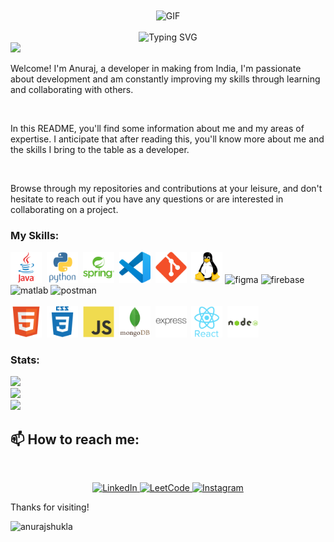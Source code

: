 <div id="header" align="center">
  <img align="center" alt="GIF" height="120px" src="https://media.giphy.com/media/du3J3cXyzhj75IOgvA/giphy.gif" />
<br> <br>
</div>
<div align="center"<a href="https://git.io/typing-svg"><img src="https://readme-typing-svg.demolab.com?font=pp+mori&weight=600&size=30&duration=2000&pause=1000&center=true&vCenter=true&width=435&lines=HELLO%2C+I+AM+ANURAJ;WELCOME+TO+MY+PROFILE" alt="Typing SVG" /></a></div>
<a href="https://www.youtube.com/watch?v=dQw4w9WgXcQ"><img src="https://user-images.githubusercontent.com/73097560/115834477-dbab4500-a447-11eb-908a-139a6edaec5c.gif"></a> <br>
<p> Welcome! I'm Anuraj, a developer in making from India, I'm passionate about development and am constantly improving my skills through learning and collaborating with others. </p>
<br>
 <p> In this README, you'll find some information about me and my areas of expertise. I anticipate that after reading this, you'll know more about me and the skills I bring to the table as a developer. </p> <br>
<p> Browse through my repositories and contributions at your leisure, and don't hesitate to reach out if you have any questions or are interested in collaborating on a project. </p>


### My Skills:

<div>
<img src="https://github.com/devicons/devicon/blob/master/icons/java/java-original-wordmark.svg" title="Java" alt="Java" width="50" height="50"/>&nbsp;
  <img src="https://github.com/devicons/devicon/blob/master/icons/python/python-original-wordmark.svg" title="Java" alt="Java" width="50" height="50"/>&nbsp;
<img src="https://github.com/devicons/devicon/blob/master/icons/spring/spring-original-wordmark.svg" title="Spring" alt="Spring" width="50" height="50"/>&nbsp;
  <img src="https://github.com/devicons/devicon/blob/master/icons/vscode/vscode-original.svg" title="VS-Code" **alt="VS-Code" width="50" height="50"/>&nbsp;
   <img src="https://github.com/devicons/devicon/blob/master/icons/git/git-original.svg" title="Git" **alt="Git" width="50" height="50"/>&nbsp;
   <img src="https://github.com/devicons/devicon/blob/master/icons/linux/linux-original.svg" title="Linux" **alt="Linux" width="50" height="50"/>
    <img src="https://www.vectorlogo.zone/logos/figma/figma-icon.svg" alt="figma" width="40" height="40"/> 
   <img src="https://www.vectorlogo.zone/logos/firebase/firebase-icon.svg" alt="firebase" width="40" height="40"/> 
  <img src="https://upload.wikimedia.org/wikipedia/commons/2/21/Matlab_Logo.png" alt="matlab" width="40" height="40"/> 
  <img src="https://www.vectorlogo.zone/logos/getpostman/getpostman-icon.svg" alt="postman" width="40" height="40"/> 
</div> <br>
<div>
  <img src="https://github.com/devicons/devicon/blob/master/icons/html5/html5-original.svg" title="HTML5" alt="HTML" width="50" height="50"/>&nbsp;
  <img src="https://github.com/devicons/devicon/blob/master/icons/css3/css3-plain-wordmark.svg"  title="CSS3" alt="CSS" width="50" height="50"/>&nbsp;
  <img src="https://github.com/devicons/devicon/blob/master/icons/javascript/javascript-original.svg" title="JavaScript" alt="JavaScript" width="50" height="50"/>&nbsp;
  <img src="https://github.com/devicons/devicon/blob/master/icons/mongodb/mongodb-original-wordmark.svg" title="MongoDB"  alt="MongoDB" width="50" height="50"/>&nbsp;
  <img src="https://github.com/devicons/devicon/blob/master/icons/express/express-original-wordmark.svg" title="Express"  alt="Express" width="50" height="50"/>&nbsp;
  <img src="https://github.com/devicons/devicon/blob/master/icons/react/react-original-wordmark.svg" title="React" alt="React" width="50" height="50"/>&nbsp;
  <img src="https://github.com/devicons/devicon/blob/master/icons/nodejs/nodejs-original-wordmark.svg" title="NodeJS" alt="NodeJS" width="50" height="50"/>&nbsp;
  </div>

### Stats:
<p>
  <img src="https://github-readme-stats.vercel.app/api?username=anurajshukla&count_private=false&show_icons=true&theme=dark" width="400"><br>
  <img src="https://github-readme-streak-stats.herokuapp.com/?user=anurajshukla&count_private=true&show_icons=true&theme=dark" width="400"> <br>
  <img src="https://github-readme-stats.vercel.app/api/top-langs/?username=anurajshukla&&hide_progress=true&count_private=false&show_icons=true&theme=dark" width="400">
</p>
<!--  <a href="#"> --!>
<!-- Snake
<a href="#"><img src="https://github.com/anurajshukla/anurajshukla/blob/output/github-contribution-grid-snake.svg&count_private=true&show_icons=true&theme=dark"     width="400"></a>
--!>

## 📫 How to reach me:
<br>
<p align="center">
  
  <a href="https://www.linkedin.com/in/anuraj-shukla-0662a2231/" target="_blank">
    <img src="https://img.shields.io/badge/linkedin-%230077B5.svg?style=for-the-badge&logo=linkedin&logoColor=white" alt="LinkedIn"/>
  </a>
  <a href="https://leetcode.com/anurajshukla3112/" target="_blank">
    <img src="https://img.shields.io/badge/LeetCode-000000?style=for-the-badge&logo=LeetCode&logoColor=#d16c06" alt="LeetCode"/>
  </a>
  <a href="https://instagram.com/anuraj_.shukla?igshid=OTJhZDVkZWE=" target="_blank">
    <img src="https://img.shields.io/badge/Instagram-%23E4405F.svg?style=for-the-badge&logo=Instagram&logoColor=white" alt="Instagram"/>
  </a>
</p>


Thanks for visiting!
<p align="left"> <img src="https://komarev.com/ghpvc/?username=anurajshukla&label=Profile%20views&color=0e75b6&style=flat" alt="anurajshukla" /> </p>

<!--## Some dino to relax:
 <img align="center" height="200px" src="https://github.com/saadeghi/saadeghi/blob/master/dino.gif" />
--!>

<!-- ## Spotify
<img src="https://spotify-github-profile.vercel.app/api/view?uid=k7wb7kg7h93n8e3vqmv1tido5&cover_image=true&theme=default&show_offline=true&background_color=121212&interchange=false" alt="https://spotify-github-profile.vercel.app/api/view?uid=k7wb7kg7h93n8e3vqmv1tido5&redirect=true" height="300px"/>

<img src="https://spotify-github-profile.vercel.app/api/view.svg?uid=k7wb7kg7h93n8e3vqmv1tido5&cover_image=true&theme=novatorem&show_offline=true&background_color=121212&interchange=true&bar_color=a1088c&bar_color_cover=true" alt="https://spotify-github-profile.vercel.app/api/view?uid=k7wb7kg7h93n8e3vqmv1tido5&redirect=true"/>

--!>
<!--
**anurajshukla/anurajshukla** is a ✨ _special_ ✨ repository because its `README.md` (this file) appears on your GitHub profile.

Here are some ideas to get you started:

- 🔭 I’m currently working on ...
- 🌱 I’m currently learning ...
- 👯 I’m looking to collaborate on ...
- 🤔 I’m looking for help with ...
- 💬 Ask me about ...
-  ...
- 😄 Pronouns: ...
- ⚡ Fun fact: ...
-->
